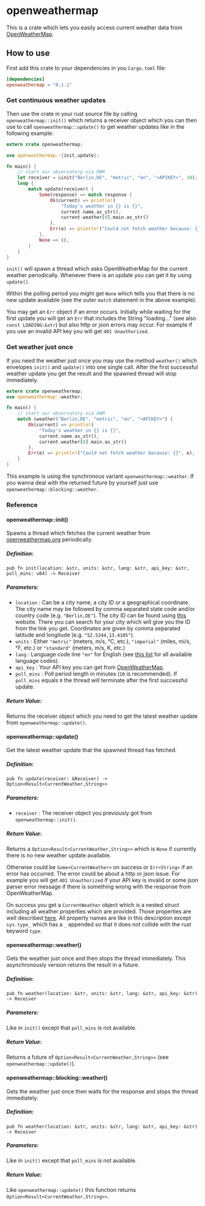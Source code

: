 # openweathermap

This is a crate which lets you easily access current weather data from [OpenWeatherMap](https://openweathermap.org/).

## How to use

First add this crate to your dependencies in you `Cargo.toml` file:

```toml
[dependencies]
openweathermap = "0.1.1"
```
### Get continuous weather updates

Then use the crate in your rust source file by calling `openweathermap::init()` which returns a receiver object which you can then use to call `openweathermap::update()` to get weather updates like in the following example:

```rust
extern crate openweathermap;

use openweathermap::{init,update};

fn main() {
    // start our observatory via OWM
    let receiver = &init("Berlin,DE", "metric", "en", "<APIKEY>", 10);
    loop {
        match update(receiver) {
            Some(response) => match response {
                Ok(current) => println!(
                    "Today's weather in {} is {}",
                    current.name.as_str(),
                    current.weather[0].main.as_str()
                ),
                Err(e) => println!("Could not fetch weather because: {}", e),
            },
            None => (),
        }
    }
}
```

`init()` will spawn a thread which asks OpenWeatherMap for the current weather periodically.
Whenever there is an update you can get it by using `update()`.

Within the polling period you might get `None` which tells you that there is no new update available (see the outer `match` statement in the above example).

You may get an `Err` object if an error occurs.
Initially while waiting for the first update you will get an `Err` that includes the String "loading..." (see also `const LOADING:&str`) but also http or json errors may occur.
For example if you use an invalid API key you will get `401 Unauthorized`.

### Get weather just once

If you need the weather just once you may use the method `weather()` which envelopes `init()` and `update()` into one single call.
After the first successful weather update you get the result and the spawned thread will stop immediately.

```rust
extern crate openweathermap;
use openweathermap::weather;

fn main() {
    // start our observatory via OWM
    match &weather("Berlin,DE", "metric", "en", "<APIKEY>") {
        Ok(current) => println!(
            "Today's weather in {} is {}",
            current.name.as_str(),
            current.weather[0].main.as_str()
        ),
        Err(e) => println!("Could not fetch weather because: {}", e),
    }
}

```

This example is using the synchronous variant `openweathermap::weather`.
If you wanna deal with the returned future by yourself just use `openweathermap::blocking::weather`.

### Reference

#### openweathermap::init()

Spawns a thread which fetches the current weather from [openweathermap.org](https://openweathermap.org) periodically.

##### Definition:

`pub fn init(location: &str, units: &str, lang: &str, api_key: &str, poll_mins: u64) -> Receiver`

##### Parameters:

-   `location` : Can be a city name, a city ID or a geographical coordinate. The city name may be followed by comma separated state code and/or country code (e.g. `"Berlin,DE"`). The city ID can be found using [this](https://openweathermap.org/find) website. There you can search for your city which will give you the ID from the link you get. Coordinates are given by comma separated latitude and longitude (e.g. `"52.5244,13.4105"`).
-   `units` : Either `"metric"` (meters, m/s, °C, etc.), `"imperial"` (miles, mi/s, °F, etc.) or `"standard"` (meters, m/s, K, etc.)
-   `lang` : Language code line `"en"` for English (see [this list](https://openweathermap.org/current#multi) for all available language codes).
-   `api_key` : Your API key you can get from [OpenWeatherMap](https://openweathermap.org/price).
-   `poll_mins` : Poll period length in minutes (`10` is recommended). If `poll_mins` equals `0` the thread will terminate after the first successful update.

##### Return Value:

Returns the receiver object which you need to get the latest weather update from `openweathermap::update()`.

#### openweathermap::update()

Get the latest weather update that the spawned thread has fetched.

##### Definition:

`pub fn update(receiver: &Receiver) -> Option<Result<CurrentWeather,String>>`

##### Parameters:

- `receiver` : The receiver object you previously got from `openweathermap::init()`.

##### Return Value:

Returns a `Option<Result<CurrentWeather,String>>` which is `None` if  currently there is no new weather update available.

Otherwise could be `Some<CurrentWeather>` on success or `Err<String>` if an error has occurred. The error could be about a http or json issue. For example you will get `401 Unauthorized` if your API key is invalid or some json parser error message if there is something wrong with the response from OpenWeatherMap.

On success you get a `CurrentWeather` object which is a nested struct including all weather properties which are provided. Those properties are well described [here](https://openweathermap.org/current#parameter).
All property names are like in this description except `sys.type_` which has a `_` appended so that it does not collide with the rust keyword `type`.

#### openweathermap::weather()

Gets the weather just once and then stops the thread immediately.
This asynchronously version returns the result in a future.

##### Definition:

`pub fn weather(location: &str, units: &str, lang: &str, api_key: &str) -> Receiver`

##### Parameters:

Like in `init()` except that `poll_mins` is not available.

##### Return Value:

Returns a future of `Option<Result<CurrentWeather,String>>` (see `openweathermap::update()`).

#### openweathermap::blocking::weather()

Gets the weather just once then waits for the response and stops the thread immediately.

##### Definition:

`pub fn weather(location: &str, units: &str, lang: &str, api_key: &str) -> Receiver`

##### Parameters:

Like in `init()` except that `poll_mins` is not available.

##### Return Value:

Like `openweathermap::update()` this function returns `Option<Result<CurrentWeather,String>>`.
